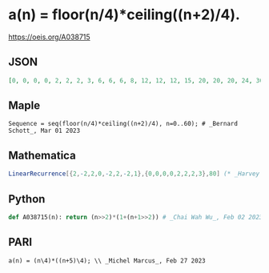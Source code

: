 # a\(n\) \= floor\(n/4\)\*ceiling\(\(n\+2\)/4\)\.
https://oeis.org/A038715
## JSON
```JSON
[0, 0, 0, 0, 2, 2, 2, 3, 6, 6, 6, 8, 12, 12, 12, 15, 20, 20, 20, 24, 30, 30, 30, 35, 42, 42, 42, 48, 56, 56, 56, 63, 72, 72, 72, 80, 90, 90, 90, 99, 110, 110, 110, 120, 132, 132, 132, 143, 156, 156, 156, 168, 182, 182, 182, 195, 210, 210, 210, 224, 240]
```
## Maple
```Maple
Sequence = seq(floor(n/4)*ceiling((n+2)/4), n=0..60); # _Bernard Schott_, Mar 01 2023
```
## Mathematica
```Mathematica
LinearRecurrence[{2,-2,2,0,-2,2,-2,1},{0,0,0,0,2,2,2,3},80] (* _Harvey P. Dale_, Nov 05 2014 *)
```
## Python
```Python
def A038715(n): return (n>>2)*(1+(n+1>>2)) # _Chai Wah Wu_, Feb 02 2023
```
## PARI
```PARI
a(n) = (n\4)*((n+5)\4); \\ _Michel Marcus_, Feb 27 2023
```

